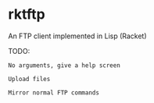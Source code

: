rktftp
======

An FTP client implemented in Lisp (Racket)

TODO:

	No arguments, give a help screen

	Upload files

	Mirror normal FTP commands
